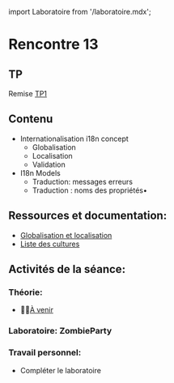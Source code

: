 import Laboratoire from '/laboratoire.mdx';

# Rencontre 13

## TP
Remise [TP1](/tp/tp1) 

## Contenu
- Internationalisation i18n concept 
  - Globalisation 
  - Localisation 
  - Validation 
- I18n Models 
  - Traduction: messages erreurs 
  - Traduction : noms des propriétés•	 

## Ressources et documentation: 
- [Globalisation et localisation](https://docs.microsoft.com/en-us/aspnet/core/fundamentals/localization?view=aspnetcore-5.0) 
- [Liste des cultures](https://docwiki.embarcadero.com/RADStudio/Sydney/en/Language_Culture_Names,_Codes,_and_ISO_Values)

## Activités de la séance: 

### Théorie:  
- 🔗🚧[À venir](BRISE)

### Laboratoire: ZombieParty 
<Laboratoire nom="10XX-S07_1_Lab1"/>

### Travail personnel:
- Compléter le laboratoire 